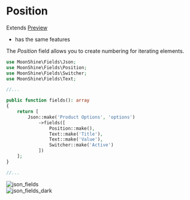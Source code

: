 # Position

Extends [Preview](https://moonshine-laravel.com/docs/resource/fields/fields-preview)
* has the same features  

The *Position* field allows you to create numbering for iterating elements.

```php
use MoonShine\Fields\Json;
use MoonShine\Fields\Position;
use MoonShine\Fields\Switcher;
use MoonShine\Fields\Text;

//...

public function fields(): array
{
    return [
        Json::make('Product Options', 'options')
            ->fields([
                Position::make(),
                Text::make('Title'),
                Text::make('Value'),
                Switcher::make('Active')
            ])
    ];
}

//...
```

![json_fields](https://moonshine-laravel.com/screenshots/json_fields.png)  
![json_fields_dark](https://moonshine-laravel.com/screenshots/json_fields_dark.png)

